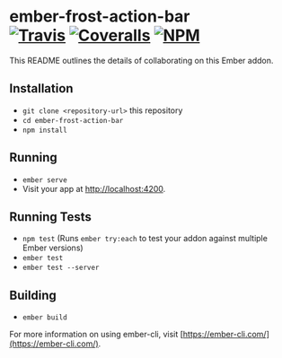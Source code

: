 [ci-img]: https://img.shields.io/travis/ciena-frost/ember-frost-action-bar.svg "Travis CI Build Status"
[ci-url]: https://travis-ci.org/ciena-frost/ember-frost-action-bar
[cov-img]: https://img.shields.io/coveralls/ciena-frost/ember-frost-action-bar.svg "Coveralls Code Coverage"
[cov-url]: https://coveralls.io/github/ciena-frost/ember-frost-action-bar
[npm-img]: https://img.shields.io/npm/v/ember-frost-action-bar.svg "NPM Version"
[npm-url]: https://www.npmjs.com/package/ember-frost-action-bar
# ember-frost-action-bar <br /> [![Travis][ci-img]][ci-url] [![Coveralls][cov-img]][cov-url] [![NPM][npm-img]][npm-url]

This README outlines the details of collaborating on this Ember addon.

## Installation

* `git clone <repository-url>` this repository
* `cd ember-frost-action-bar`
* `npm install`

## Running

* `ember serve`
* Visit your app at [http://localhost:4200](http://localhost:4200).

## Running Tests


* `npm test` (Runs `ember try:each` to test your addon against multiple Ember versions)
* `ember test`
* `ember test --server`

## Building

* `ember build`

For more information on using ember-cli, visit [https://ember-cli.com/](https://ember-cli.com/).
